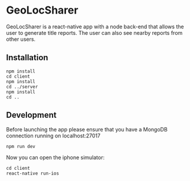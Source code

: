 # GeoLocSharer

GeoLocSharer is a react-native app with a node back-end that allows the user to generate title reports. The user can also see nearby reports from other users.

## Installation
```
npm install
cd client
npm install
cd ../server
npm install
cd ..
```

## Development
Before launching the app please ensure that you have a MongoDB connection running on localhost:27017
```
npm run dev
```
Now you can open the iphone simulator:
```
cd client
react-native run-ios
```
